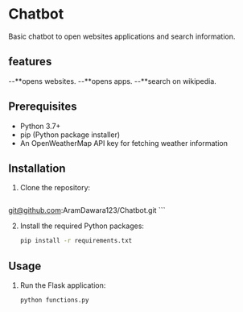 # Chatbot

Basic chatbot to open websites applications and search information.

## features

--**opens websites.
--**opens apps.
--**search on wikipedia.

## Prerequisites

- Python 3.7+
- pip (Python package installer)
- An OpenWeatherMap API key for fetching weather information

## Installation

1. Clone the repository:

    ```sh
git@github.com:AramDawara123/Chatbot.git
    ```

2. Install the required Python packages:

    ```sh
    pip install -r requirements.txt

## Usage

1. Run the Flask application:

    ```sh
    python functions.py
    ```
